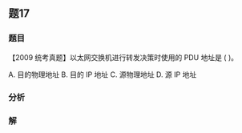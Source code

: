 ## 题17
### 题目
【2009 统考真题】以太网交换机进行转发决策时使用的 PDU 地址是 ( )。

A. 目的物理地址 B. 目的 IP 地址 C. 源物理地址 D. 源 IP 地址
### 分析

### 解
